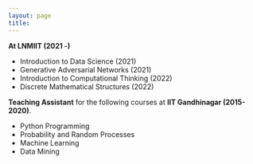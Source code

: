 ```yaml
---
layout: page
title: 
---
```


**At LNMIIT (2021 -)**

- Introduction to Data Science (2021)
- Generative Adversarial Networks (2021)
- Introduction to Computational Thinking (2022)
- Discrete Mathematical Structures (2022)


**Teaching Assistant** for the following courses at **IIT Gandhinagar (2015-2020)**. 

- Python Programming            
- Probability and Random Processes 
- Machine Learning             
- Data Mining              
